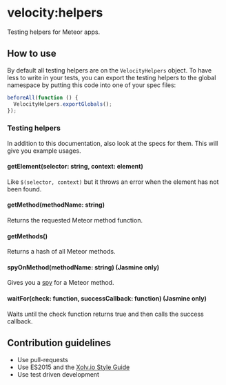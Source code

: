 # velocity:helpers

Testing helpers for Meteor apps.

## How to use

By default all testing helpers are on the `VelocityHelpers` object.
To have less to write in your tests, you can export the testing helpers to the global namespace
by putting this code into one of your spec files:

```js
beforeAll(function () {
  VelocityHelpers.exportGlobals();
});
```

### Testing helpers

In addition to this documentation, also look at the specs for them.
This will give you example usages.

#### getElement(selector: string, context: element)

Like `$(selector, context)` but it throws an error when the element has not been found.

#### getMethod(methodName: string)

Returns the requested Meteor method function.

#### getMethods()

Returns a hash of all Meteor methods.

#### spyOnMethod(methodName: string) (Jasmine only)

Gives you a [spy](http://jasmine.github.io/2.3/introduction.html#section-Spies) for a Meteor method.

#### waitFor(check: function, successCallback: function) (Jasmine only)

Waits until the check function returns true and then calls the success callback.

## Contribution guidelines

* Use pull-requests
* Use ES2015 and the [Xolv.io Style Guide](https://github.com/xolvio/javascript-style-guide)
* Use test driven development
